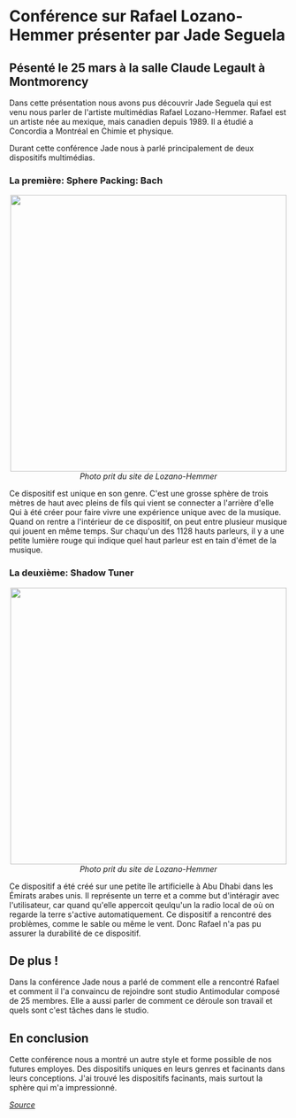 # Conférence sur Rafael Lozano-Hemmer présenter par Jade Seguela 

## Pésenté le 25 mars à la salle Claude Legault à Montmorency

Dans cette présentation nous avons pus découvrir Jade Seguela qui est venu nous parler de l'artiste multimédias Rafael Lozano-Hemmer.
Rafael est un artiste née au mexique, mais canadien depuis 1989. Il a étudié a Concordia a Montréal en Chimie et physique.

Durant cette conférence Jade nous à parlé principalement de deux dispositifs multimédias.

### La première: Sphere Packing: Bach

<p align="center">
  <img src="./photos/sphere.jpg" width="500px"><br>
  <i>Photo prit du site de Lozano-Hemmer</i>
</p>

Ce dispositif est unique en son genre. C'est une grosse sphère de trois mètres de haut avec pleins de fils qui vient se connecter a l'arrière d'elle
Qui à été créer pour faire vivre une expérience unique avec de la musique. Quand on rentre a l'intérieur de ce dispositif, on peut entre plusieur musique qui jouent en même temps.
Sur chaqu'un des 1128 hauts parleurs, il y a une petite lumière rouge qui indique quel haut parleur est en tain d'émet de la musique.


### La deuxième: Shadow Tuner
<p align="center">
  <img src="./photos/shadow_tuner.jpg" width="500px"><br>
  <i>Photo prit du site de Lozano-Hemmer</i>
</p>

Ce dispositif a été créé sur une petite île artificielle à Abu Dhabi dans les Émirats arabes unis.
Il représente un terre et a comme but d'intéragir avec l'utilisateur, car quand qu'elle appercoit qeulqu'un la radio local de où on regarde la terre s'active automatiquement.
Ce dispositif a rencontré des problèmes, comme le sable ou même le vent. Donc Rafael n'a pas pu assurer la durabilité de ce dispositif.

## De plus !
Dans la conférence Jade nous a parlé de comment elle a rencontré Rafael et comment il l'a convaincu de rejoindre sont studio Antimodular composé de 25 membres.
Elle a aussi parler de comment ce déroule son travail et quels sont c'est tâches dans le studio.

## En conclusion
Cette conférence nous a montré un autre style et forme possible de nos futures employes. Des dispositifs uniques en leurs genres et facinants dans leurs conceptions.
J'ai trouvé les dispositifs facinants, mais surtout la sphère qui m'a impressionné.


*[Source](https://www.lozano-hemmer.com)*
